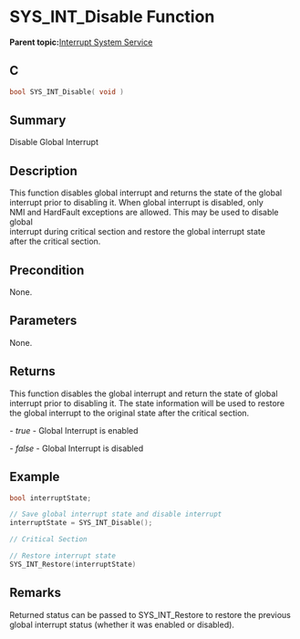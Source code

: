 # SYS\_INT\_Disable Function

**Parent topic:**[Interrupt System Service](GUID-AB36B81D-DB1C-43F0-950E-1E302FC77832.md)

## C

```c
bool SYS_INT_Disable( void )
```

## Summary

Disable Global Interrupt

## Description

This function disables global interrupt and returns the state of the global<br />interrupt prior to disabling it. When global interrupt is disabled, only<br />NMI and HardFault exceptions are allowed. This may be used to disable global<br />interrupt during critical section and restore the global interrupt state<br />after the critical section.

## Precondition

None.

## Parameters

None.

## Returns

This function disables the global interrupt and return the state of global interrupt prior to disabling it. The state information will be used to restore the global interrupt to the original state after the critical section.

*- true* - Global Interrupt is enabled

*- false* - Global Interrupt is disabled

## Example

```c
bool interruptState;

// Save global interrupt state and disable interrupt
interruptState = SYS_INT_Disable();

// Critical Section

// Restore interrupt state
SYS_INT_Restore(interruptState)
```

## Remarks

Returned status can be passed to SYS\_INT\_Restore to restore the previous global interrupt status \(whether it was enabled or disabled\).

